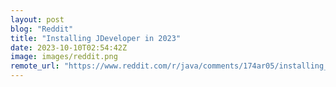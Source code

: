 ```yaml
---
layout: post
blog: "Reddit"
title: "Installing JDeveloper in 2023"
date: 2023-10-10T02:54:42Z
image: images/reddit.png
remote_url: "https://www.reddit.com/r/java/comments/174ar05/installing_jdeveloper_in_2023/"
---
```

